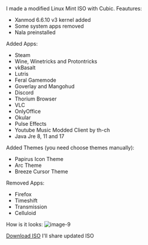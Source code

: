 I made a modified Linux Mint ISO with Cubic.
Feautures:
- Xanmod 6.6.10 v3 kernel added
- Some system apps removed
- Nala preinstalled
  
Added Apps:
- Steam
- Wine, Winetricks and Protontricks
- vkBasalt
- Lutris
- Feral Gamemode
- Goverlay and Mangohud
- Discord
- Thorium Browser
- VLC
- OnlyOffice
- Okular
- Pulse Effects
- Youtube Music Modded Client by th-ch
- Java Jre 8, 11 and 17

Added Themes (you need choose themes manually):
- Papirus Icon Theme
- Arc Theme
- Breeze Cursor Theme

Removed Apps:
- Firefox
- Timeshift
- Transmission
- Celluloid
  
How is it looks:
![image-9](https://github.com/Efeisot/mint-xfce-cubic-iso/assets/104940108/c17e37c4-2d31-4295-b02b-0c36ea0c3fd1)


[Download ISO](https://drive.google.com/file/d/1bx6SYmGS7IHCAlzXGiCKINJVOABg0JKp/view?usp=sharing) 
I'll share updated ISO
